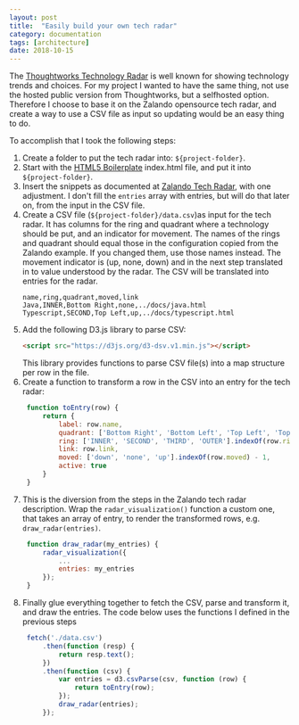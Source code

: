 ```yaml
---
layout: post
title:  "Easily build your own tech radar"
category: documentation
tags: [architecture]
date: 2018-10-15
---
```


The [Thoughtworks Technology Radar][radar] is well known for showing technology trends and choices.
For my project I wanted to have the same thing, not use the hosted public version from Thoughtworks, but a selfhosted option.
Therefore I choose to base it on the Zalando opensource tech radar, and create a way to use a CSV file as input so updating would be an easy thing to do.

To accomplish that I took the following steps:

1. Create a folder to put the tech radar into: `${project-folder}`.
2. Start with the [HTML5 Boilerplate][boilerplate] index.html file, and put it into `${project-folder}`.
3. Insert the snippets as documented at [Zalando Tech Radar][1], with one adjustment.
   I don't fill the `entries` array with entries, but will do that later on, from the input in the CSV file.
4. Create a CSV file (`${project-folder}/data.csv`)as input for the tech radar.
   It has columns for the ring and quadrant where a technology should be put, and an indicator for movement.
   The names of the rings and quadrant should equal those in the configuration copied from the Zalando example.
   If you changed them, use those names instead.
   The movement indicator is (up, none, down) and in the next step translated in to value understood by the radar.
   The CSV will be translated into entries for the radar.
   ```csv
   name,ring,quadrant,moved,link
   Java,INNER,Bottom Right,none,../docs/java.html
   Typescript,SECOND,Top Left,up,../docs/typescript.html
   ```
5. Add the following D3.js library to parse CSV:
   ```html
   <script src="https://d3js.org/d3-dsv.v1.min.js"></script>
   ```
   This library provides functions to parse CSV file(s) into a map structure per row in the file.
6. Create a function to transform a row in the CSV into an entry for the tech radar:
   ```javascript
    function toEntry(row) {
        return {
            label: row.name,
            quadrant: ['Bottom Right', 'Bottom Left', 'Top Left', 'Top Right'].indexOf(row.quadrant),
            ring: ['INNER', 'SECOND', 'THIRD', 'OUTER'].indexOf(row.ring),
            link: row.link,
            moved: ['down', 'none', 'up'].indexOf(row.moved) - 1,
            active: true
        }
    }
   ```
7. This is the diversion from the steps in the Zalando tech radar description.
   Wrap the `radar_visualization()` function a custom one, that takes an array of entry, to render the transformed rows, e.g. `draw_radar(entries)`.
   ```javascript
    function draw_radar(my_entries) {
        radar_visualization({
            ...
            entries: my_entries
        });
    }
   ```
8. Finally glue everything together to fetch the CSV, parse and transform it, and draw the entries.
   The code below uses the functions I defined in the previous steps
   ```javascript
    fetch('./data.csv')
        .then(function (resp) {
            return resp.text();
        })
        .then(function (csv) {
            var entries = d3.csvParse(csv, function (row) {
                return toEntry(row);
            });
            draw_radar(entries);
        });
   ```

[radar]: https://www.thoughtworks.com/radar
[1]: https://github.com/zalando/tech-radar
[2]: https://github.com/thoughtworks/build-your-own-radar
[3]: https://www.thoughtworks.com/radar/how-to-byor
[boilerplate]: https://html5boilerplate.com
